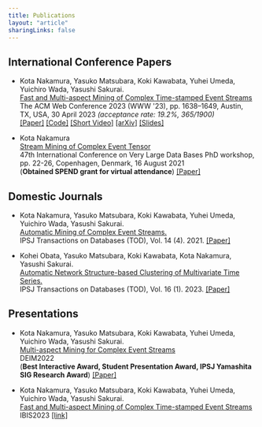 ```yaml
---
title: Publications
layout: "article"
sharingLinks: false
---
```


<!-- ## International Journal / Conference Papers -->
## International Conference Papers
- Kota Nakamura, Yasuko Matsubara, Koki Kawabata, Yuhei Umeda, Yuichiro Wada, Yasushi Sakurai. \
[Fast and Multi-aspect Mining of Complex Time-stamped Event Streams]()\
The ACM Web Conference 2023 (WWW '23), pp. 1638–1649, Austin, TX, USA, 30 April 2023 *(acceptance rate: 19.2%, 365/1900)*\
[[Paper]](https://dl.acm.org/doi/10.1145/3543507.3583370)
[[Code]](https://github.com/kotaNakm/CubeScope)
[[Short Video]](https://youtu.be/v-E-QjEBwNk)
[[arXiv]](https://arxiv.org/abs/2303.03789)
[[Slides]](slides/_CubeScope_en_webconf2023.pdf)
<!-- [acceptance rate: 19.2% (=365/1900)]\ -->

- Kota Nakamura  
[Stream Mining of Complex Event Tensor]()\
47th International Conference on Very Large Data Bases PhD workshop, pp. 22-26, Copenhagen, Denmark, 16 August 2021  
(**Obtained SPEND grant for virtual attendance**)
[[Paper]](https://ceur-ws.org/Vol-2971/)

## Domestic Journals
- Kota Nakamura, Yasuko Matsubara, Koki Kawabata, Yuhei Umeda, Yuichiro Wada, Yasushi Sakurai.  
[Automatic Mining of Complex Event Streams.]()\
IPSJ Transactions on Databases (TOD), Vol. 14 (4). 2021.
[[Paper]](https://ipsj.ixsq.nii.ac.jp/ej/?action=pages_view_main&active_action=repository_view_main_item_detail&item_id=213271&item_no=1&page_id=13&block_id=8)

- Kohei Obata, Yasuko Matsubara, Koki Kawabata, Kota Nakamura, Yasushi Sakurai.  
[Automatic Network Structure-based Clustering of Multivariate Time Series.]()\
IPSJ Transactions on Databases (TOD), Vol. 16 (1). 2023.
[[Paper]](https://ipsj.ixsq.nii.ac.jp/ej/?action=pages_view_main&active_action=repository_view_main_item_detail&item_id=223471&item_no=1&page_id=13&block_id=8)

## Presentations
- Kota Nakamura, Yasuko Matsubara, Koki Kawabata, Yuhei Umeda, Yuichiro Wada, Yasushi Sakurai. \
[Multi-aspect Mining for Complex Event Streams]()\
DEIM2022 \
(**Best Interactive Award, Student Presentation Award, IPSJ Yamashita SIG Research Award**)
[[Paper]](https://proceedings-of-deim.github.io/DEIM2022/#D21)


- Kota Nakamura, Yasuko Matsubara, Koki Kawabata, Yuhei Umeda, Yuichiro Wada, Yasushi Sakurai. \
[Fast and Multi-aspect Mining of Complex Time-stamped Event Streams]()\
IBIS2023
[[link]](https://ibisml.org/ibis2023/posters)